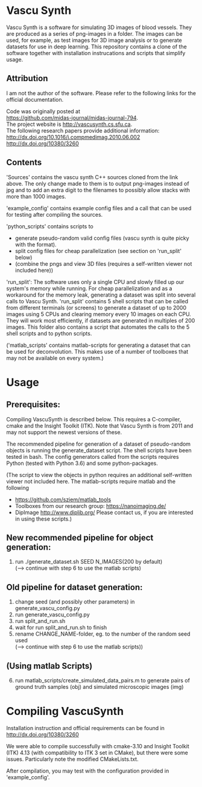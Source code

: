 # Vascu Synth
Vascu Synth is a software for simulating 3D images of blood vessels.  They are produced as a series of png-images in a folder.  The images can be used, for example, as test images for 3D image analysis or to generate datasets for use in deep learning.  This repository contains a clone of the software together with installation instrucations and scripts that simplify usage.

## Attribution
I am not the author of the software.  Please refer to the following links for the official documentation.

Code was originally posted at  
https://github.com/midas-journal/midas-journal-794.  
The project website is 
http://vascusynth.cs.sfu.ca.  
The following research papers provide additional information:  
http://dx.doi.org/10.1016/j.compmedimag.2010.06.002  
http://dx.doi.org/10380/3260  

## Contents
'Sources' contains the vascu synth C++ sources cloned from the link above.  The only change made to them is to output png-images instead of jpg and to add an extra digit to the filenames to possibly allow stacks with more than 1000 images.

'example_config' contains example config files and a call that can be used for testing after compiling the sources.

'python_scripts' contains scripts to 
* generate pseudo-random valid config files (vascu synth is quite picky with the format).  
* split config files for cheap parallelization (see section on 'run_split' below)
* (combine the pngs and view 3D files (requires a self-written viewer not included here))

'run_split':  The software uses only a single CPU and slowly filled up our system's memory while running.  For cheap parallelization and as a workaround for the memory leak, generating a dataset was split into several calls to Vascu Synth.  'run_split' contains 5 shell scripts that can be called from different terminals (or screens) to generate a dataset of up to 2000 images using 5 CPUs and clearing memory every 10 images on each CPU.  They will work most efficiently, if datasets are generated in multiples of 200 images.  This folder also contains a script that automates the calls to the 5 shell scripts and to python scripts.

('matlab_scripts' contains matlab-scripts for generating a dataset that can be used for deconvolution.  This makes use of a number of toolboxes that may not be available on every system.)


# Usage
## Prerequisites:
Compiling VascuSynth is described below.  This requires a C-compiler, cmake and the Insight Toolkit (ITK).  Note that Vascu Synth is from 2011 and may not support the newest versions of these.

The recommended pipeline for generation of a dataset of pseudo-random objects is running the generate_dataset script.  The shell scripts have been tested in bash.  The config generators called from the scripts requires Python (tested with Python 3.6) and some python-packages.

(The script to view the objects in python requires an additional self-written viewer not included here.
The matlab-scripts require matlab and the following
* https://github.com/sziem/matlab_tools
* Toolboxes from our research group: https://nanoimaging.de/
* DipImage http://www.diplib.org/
Please contact us, if you are interested in using these scripts.)

## New recommended pipeline for object generation:
1. run ./generate_dataset.sh SEED N_IMAGES(200 by default)  
(--> continue with step 6 to use the matlab scripts)

## Old pipeline for dataset generation:
1. change seed (and possibly other parameters) in generate_vascu_config.py
2. run generate_vascu_config.py
3. run split_and_run.sh
4. wait for run split_and_run.sh to finish
5. rename CHANGE_NAME-folder, eg. to the number of the random seed used  
(--> continue with step 6 to use the matlab scripts))

## (Using matlab Scripts)
6. run matlab_scripts/create_simulated_data_pairs.m to generate pairs of ground truth samples (obj) and simulated microscopic images (img)


# Compiling VascuSynth
Installation instruction and official requirements can be found in  
http://dx.doi.org/10380/3260  

We were able to compile successfully with cmake-3.10 and Insight Toolkit (ITK) 4.13 (with compatibility to ITK 3 set in CMake), but there were some issues.  Particularly note the modified CMakeLists.txt.

After compilation, you may test with the configuration provided in 'example_config'.
